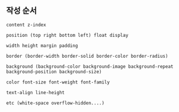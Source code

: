 ## 작성 순서

```
content z-index
```

```
position (top right bottom left) float display
```

```
width height margin padding
```

```
border (border-width border-solid border-color border-radius)
```

```
background (background-color background-image background-repeat background-position background-size)
```

```
color font-size font-weight font-family
```

```
text-align line-height
```

```
etc (white-space overflow-hidden....)
```
